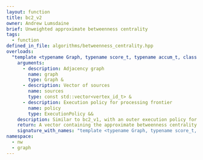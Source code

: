```yaml
---
layout: function
title: bc2_v2
owner: Andrew Lumsdaine
brief: Unweighted approximate betweenness centrality
tags:
  - function
defined_in_file: algorithms/betweenness_centrality.hpp
overloads:
  "template <typename Graph, typename score_t, typename accum_t, class ExecutionPolicy>\nauto bc2_v2(Graph &, const std::vector<vertex_id_t> &, ExecutionPolicy &&)":
    arguments:
      - description: Adjacency graph
        name: graph
        type: Graph &
      - description: Vector of sources
        name: sources
        type: const std::vector<vertex_id_t> &
      - description: Execution policy for processing frontier
        name: policy
        type: ExecutionPolicy &&
    description: Similar to bc2_v1, with an outer execution policy for processing the frontier in parallel.
    return: A vector containing the approximate betweenness centrality of every vertex
    signature_with_names: "template <typename Graph, typename score_t, typename accum_t, class ExecutionPolicy>\nauto bc2_v2(Graph & graph, const std::vector<vertex_id_t> & sources, ExecutionPolicy && policy)"
namespace:
  - nw
  - graph
---
```

